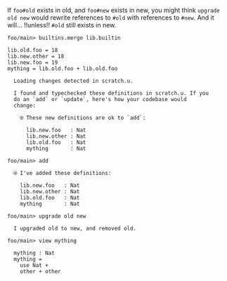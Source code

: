 If `foo#old` exists in old, and `foo#new` exists in new, you might think `upgrade old new` would rewrite references to
`#old` with references to `#new`. And it will... \!\!unless\!\! `#old` still exists in new.

``` ucm :hide
foo/main> builtins.merge lib.builtin
```

``` unison
lib.old.foo = 18
lib.new.other = 18
lib.new.foo = 19
mything = lib.old.foo + lib.old.foo
```

``` ucm :added-by-ucm
  Loading changes detected in scratch.u.

  I found and typechecked these definitions in scratch.u. If you
  do an `add` or `update`, here's how your codebase would
  change:

    ⍟ These new definitions are ok to `add`:
    
      lib.new.foo   : Nat
      lib.new.other : Nat
      lib.old.foo   : Nat
      mything       : Nat
```

``` ucm
foo/main> add

  ⍟ I've added these definitions:

    lib.new.foo   : Nat
    lib.new.other : Nat
    lib.old.foo   : Nat
    mything       : Nat

foo/main> upgrade old new

  I upgraded old to new, and removed old.

foo/main> view mything

  mything : Nat
  mything =
    use Nat +
    other + other
```
